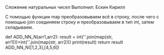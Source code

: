 Сложение натуральных чисел
Выполнил: Ескин Кирилл



С помощью функции map преобразовываем всё в строку, после чего с помощью join соединяем строку и преобразовываем в тип int, затем складываем.


def ADD_NN_N(arr1,arr2):
  result = int(''.join(map(str, arr1)))+int(''.join(map(str, arr2)))
  print(result)
  return result
ADD_NN_N([1,2,3],[4,5,6])
